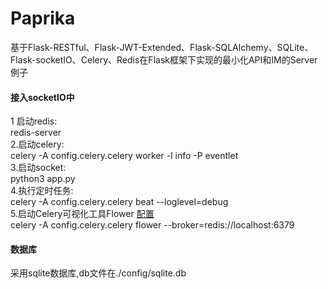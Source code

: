 # Paprika
基于Flask-RESTful、Flask-JWT-Extended、Flask-SQLAlchemy、SQLite、Flask-socketIO、Celery、Redis在Flask框架下实现的最小化API和IM的Server例子  
#### 接入socketIO中
1 启动redis:  
redis-server  
2.启动celery:  
celery -A config.celery.celery worker -l info -P eventlet  
3.启动socket:  
python3 app.py  
4.执行定时任务:  
celery -A config.celery.celery beat --loglevel=debug  
5.启动Celery可视化工具Flower [配置](https://docs.celeryproject.org/en/stable/userguide/monitoring.html#flower-real-time-celery-web-monitor)  
celery -A config.celery.celery flower --broker=redis://localhost:6379  
#### 数据库
采用sqlite数据库,db文件在./config/sqlite.db  

